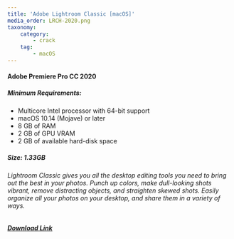 ```yaml
---
title: 'Adobe Lightroom Classic [macOS]'
media_order: LRCH-2020.png
taxonomy:
    category:
        - crack
    tag:
        - macOS
---
```


#### Adobe Premiere Pro CC 2020
##### Minimum Requirements:
* Multicore Intel processor with 64-bit support
* macOS 10.14 (Mojave) or later
* 8 GB of RAM
* 2 GB of GPU VRAM
* 2 GB of available hard-disk space 

##### Size: 1.33GB

###### Lightroom Classic gives you all the desktop editing tools you need to bring out the best in your photos. Punch up colors, make dull-looking shots vibrant, remove distracting objects, and straighten skewed shots. Easily organize all your photos on your desktop, and share them in a variety of ways.



##### [Download Link](magnet:?xt=urn:btih:05909F21B966BDC67B7217851BFADC29D6162F17&dn=LightroomClassic&tr=udp%3a%2f%2ftracker.openbittorrent.com%3a1337%2fannounce&tr=udp%3a%2f%2ftracker.opentrackr.org%3a1337%2fannounce)